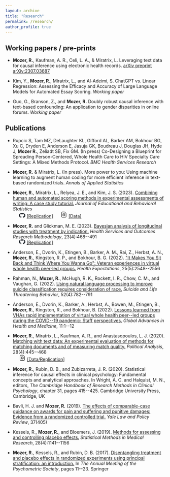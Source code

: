 ```yaml
---
layout: archive
title: "Research"
permalink: /research/
author_profile: true
---
```


## Working papers / pre-prints

* **Mozer, R.**, Kaufman, A. R., Celi, L. A., & Miratrix, L. Leveraging text data for causal inference using electronic health records. [arXiv preprint arXiv:2307.03687](https://arxiv.org/abs/2307.03687)

* Kim, Y., **Mozer, R.**, Miratrix, L., and Al-Adeimi, S. ChatGPT vs. Linear Regression: Assessing the Efficacy and Accuracy of Large Language Models for Automated Essay Scoring. *Working paper*

* Guo, G., Branson, Z., and **Mozer, R.** Doubly robust causal inference with text-based confounding: An application to gender disparities in online forums. *Working paper*

## Publications

* Rupcic S, Tam MZ, DeLaughter KL, Gifford AL, Barker AM, Bokhour BG, Xu C, Dryden E, Anderson E, Jasuja GK, Boudreau J, Douglas JH, Hyde J, **Mozer R.**, Zeliadt SB, Fix GM. (In press) Co-Designing a Blueprint for Spreading Person-Centered, Whole Health Care to HIV Specialty Care Settings: A Mixed Methods Protocol. *BMC Health Services Research*

* **Mozer, R.** & Miratrix, L. (In press). More power to you: Using machine learning to augment human coding for more efficient inference in text-based randomized trials. *Annals of Applied Statistics*

* **Mozer, R.**, Miratrix, L., Relyea, J. E., and Kim, J. S. (2023). [Combining human and automated scoring methods in experimental assessments of writing: A case study tutorial.](https://journals.sagepub.com/doi/full/10.3102/10769986231207886) *Journal of Educational and Behavioral Statistics*<br>
	&nbsp;&nbsp;&nbsp;&nbsp; <img src="../images/github-mark.png" width="20" height="15"> [[Replication]](https://github.com/reaganmozer/reads-replication) &nbsp;&nbsp;&nbsp;&nbsp; <img src="../images/data.png" width="21" height="20"> [[Data]](https://dataverse.harvard.edu/dataset.xhtml?persistentId=doi:10.7910/DVN/J9KSHU)  

* **Mozer, R.** and Glickman, M. E. (2023). [Bayesian analysis of longitudinal studies with treatment by indication.](https://link.springer.com/article/10.1007/s10742-022-00295-7) *Health Services and Outcomes Research Methodology*, 23(4):468--491<br>
	&nbsp;&nbsp;&nbsp;&nbsp; <img src="../images/github-mark.png" width="20" height="15"> [[Replication]](https://github.com/reaganmozer/longbayes) 

* Anderson, E., Dvorin, K., Etingen, B., Barker, A. M., Rai, Z., Herbst, A. N., **Mozer, R.**, Kingston, R. P., and Bokhour, B. G. (2022). ["It Makes You Sit Back and Think Where You Wanna Go": Veteran experiences in virtual whole health peer-led groups.](https://onlinelibrary.wiley.com/doi/abs/10.1111/hex.13581) *Health Expectations*, 25(5):2548--2556


* Rahman, N., **Mozer, R.**, McHugh, R. K., Rockett, I. R., Chow, C. M., and Vaughan, G. (2022). [Using natural language processing to improve suicide classification requires consideration of race.](https://onlinelibrary.wiley.com/doi/abs/10.1111/sltb.12862) *Suicide and Life Threatening Behavior*, 52(4):782--791

* Anderson, E., Dvorin, K., Barker, A., Herbst, A., Bowen, M., Etingen, B., **Mozer, R.**, Kingston, R., and Bokhour, B. (2022). [Lessons learned from VHAs rapid implementation of virtual whole health peer--led groups during the COVID--19 pandemic: Staff perspectives.](https://journals.sagepub.com/doi/abs/10.1177/21649561211064244) *Global Advances in Health and Medicine*, 11:1--12


* **Mozer, R.**, Miratrix, L., Kaufman, A. R., and Anastasopoulos, L. J. (2020). [Matching with text data: An experimental evaluation of methods for matching documents and of measuring match quality.](https://www.cambridge.org/core/journals/political-analysis/article/abs/matching-with-text-data-an-experimental-evaluation-of-methods-for-matching-documents-and-of-measuring-match-quality/CBEFFF561F55CEF84DCA835B695627C0) *Political Analysis*, 28(4):445--468 <br>
&nbsp;&nbsp;&nbsp;&nbsp; <img src="../images/data.png" width="21" height="20"> [[Data/Replication]](https://dataverse.harvard.edu/dataset.xhtml?persistentId=doi:10.7910/DVN/K8IL3V)

* **Mozer, R.**, Rubin, D. B., and Zubizarreta, J. R. (2020). Statistical inference for causal effects in clinical psychology: Fundamental concepts and analytical approaches. In Wright, A. C. and Halquist, M. N., editors, *The Cambridge Handbook of Research Methods in Clinical Psychology*, chapter 31, pages 415--425. Cambridge University Press, Cambridge, UK


* Bavli, H. J. and **Mozer, R.** (2019). [The effects of comparable-case guidance on awards for pain and suffering and punitive damages: Evidence from a randomized controlled trial.](https://heinonline.org/HOL/LandingPage?handle=hein.journals/yalpr37&div=13&id=&page=) *Yale Law and Policy Review*, 37(405)

* Kessels, R., **Mozer, R.**, and Bloemers, J. (2019). [Methods for assessing and controlling placebo effects.](https://journals.sagepub.com/doi/abs/10.1177/0962280217748339) *Statistical Methods in Medical Research*, 28(4):1141--1156


* **Mozer, R.**, Kessels, R., and Rubin, D. B. (2017). [Disentangling treatment and placebo effects in randomized experiments using principal stratification: an introduction.](https://link.springer.com/chapter/10.1007/978-3-319-77249-3_2) In *The Annual Meeting of the Psychometric Society*, pages 11--23. Springer




